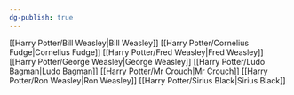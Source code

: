 ```yaml
---
dg-publish: true
---
```

[[Harry Potter/Bill Weasley\|Bill Weasley]]
[[Harry Potter/Cornelius Fudge\|Cornelius Fudge]]
[[Harry Potter/Fred Weasley\|Fred Weasley]]
[[Harry Potter/George Weasley\|George Weasley]]
[[Harry Potter/Ludo Bagman\|Ludo Bagman]]
[[Harry Potter/Mr Crouch\|Mr Crouch]]
[[Harry Potter/Ron Weasley\|Ron Weasley]]
[[Harry Potter/Sirius Black\|Sirius Black]]
